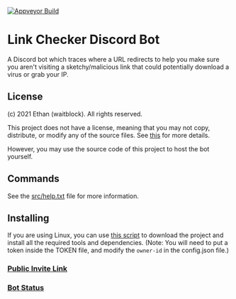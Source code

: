 [![Appveyor Build](https://ci.appveyor.com/api/projects/status/4bmtx8d5x0e99bvf?svg=true)](https://ci.appveyor.com/project/waitblock/linkcheckerbot)

# Link Checker Discord Bot

A Discord bot which traces where a URL redirects to help you make sure you aren't visiting a sketchy/malicious link that could potentially download a virus or grab your IP.

## License

(c) 2021 Ethan (waitblock). All rights reserved.

This project does not have a license, meaning that you may not copy, distribute, or modify any of the source files. See [this](https://choosealicense.com/no-permission/) for more details.

However, you may use the source code of this project to host the bot yourself.

## Commands

See the [src/help.txt](https://github.com/waitblock/LinkCheckerBot/blob/main/src/help.txt) file for more information.

## Installing

If you are using Linux, you can use [this script](https://raw.githubusercontent.com/waitblock/LinkCheckerBot/main/scripts/install.sh) to download the project and install all the required tools and dependencies.
(Note: You will need to put a token inside the TOKEN file, and modify the `owner-id` in the config.json file.)

### [Public Invite Link](https://discord.com/oauth2/authorize?client_id=874390266193260594&permissions=34360085568&scope=bot)
### [Bot Status](https://linkcheckerbot.statuspage.io/)
